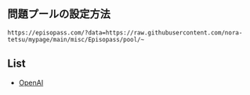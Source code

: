 
## 問題プールの設定方法

`https://episopass.com/?data=https://raw.githubusercontent.com/nora-tetsu/mypage/main/misc/Episopass/pool/~`

## List

- [OpenAI](https://nora-tetsu.github.io/mypage/misc/Episopass/RunEpisoPass_OpenAI.html)
